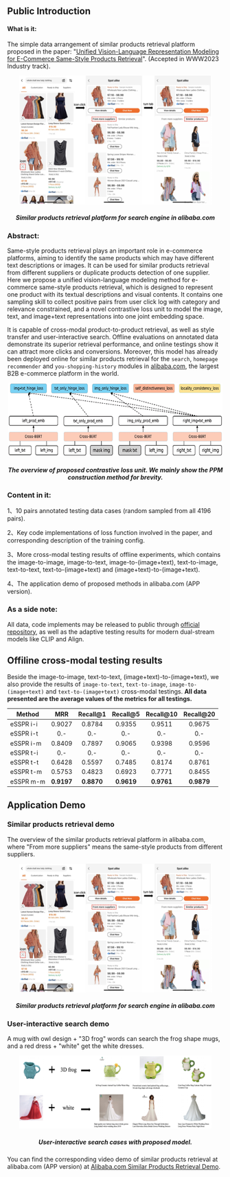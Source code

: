## Public Introduction

#### What is it:

The simple data arrangement of similar products retrieval platform proposed in the paper:
"[Unified Vision-Language Representation Modeling for E-Commerce Same-Style Products Retrieval](https://arxiv.org/abs/2302.05093)". (Accepted in WWW2023 Industry track).

<p align="center">
  <img width="450" height="300" src="https://github.com/benchen4395/esspr_alibaba.com/blob/main/model_implement_details/psp_demo.jpg">
</p>
<h5 align="center">
Similar products retrieval platform for search engine in alibaba.com
</h5>

### Abstract:

Same-style products retrieval plays an important role in e-commerce platforms, aiming to identify the same products which may have different text descriptions or images. It can be used for similar products retrieval from different suppliers or duplicate products detection of one supplier. Here we propose a unified vision-language modeling method for e-commerce same-style products retrieval, which is designed to represent one product with its textual descriptions and visual contents. It contains one sampling skill to collect positive pairs from user click log with category and relevance constrained, and a novel contrastive loss unit to model the image, text, and image+text representations into one joint embedding space. 

It is capable of cross-modal product-to-product retrieval, as well as style transfer and user-interactive search. Offline evaluations on annotated data demonstrate its superior retrieval performance, and online testings show it can attract more clicks and conversions. Moreover, this model has already been deployed online for similar products retrieval for the `search`, `homepage recommender` and `you-shopping-history` modules in [alibaba.com](www.alibaba.com), the largest B2B e-commerce platform in the world.

<p align="center">
  <img width="500" height="171" src="https://github.com/benchen4395/esspr_alibaba.com/blob/main/model_implement_details/model_structure.png">
</p>
<h5 align="center">
The overview of proposed contrastive loss unit. We mainly show the PPM construction method for brevity.
</h5>

### Content in it:

1、10 pairs annotated testing data cases (random sampled from all 4196 pairs).

2、Key code implementations of loss function involved in the paper, and corresponding description of the training config.

3、More cross-modal testing results of offline experiments, which contains the image-to-image, image-to-text, image-to-(image+text), text-to-image, text-to-text, text-to-(image+text) and (image+text)-to-(image+text).

4、The application demo of proposed methods in alibaba.com (APP version).

### As a side note:
All data, code implements may be released to public through [official repository](https://github.com/alibaba), as well as the adaptive testing results for modern dual-stream models like CLIP  and Align.

## Offiline cross-modal testing results
Beside the image-to-image, text-to-text, (image+text)-to-(image+text), we also provide the results of `image-to-text`, `text-to-image`, `image-to-(image+text)` and `text-to-(image+text)` cross-modal testings. **All data presented are the average values of the metrics for all testings.**

|Method|MRR|Recall@1|Recall@5|Recall@10|Recall@20|
|---|:---:|:---:|:---:|:---:|:---:|
|eSSPR i-i|0.9027|0.8784|0.9355|0.9511|0.9675|
|eSSPR i-t|0.-|0.-|0.-|0.-|0.-|
|eSSPR i-m|0.8409|0.7897|0.9065|0.9398|0.9596|
|eSSPR t-i|0.-|0.-|0.-|0.-|0.-|
|eSSPR t-t|0.6428|0.5597|0.7485|0.8174|0.8761|
|eSSPR t-m|0.5753|0.4823|0.6923|0.7771|0.8455|
|eSSPR m-m|**0.9197**|**0.8870**|**0.9619**|**0.9761**|**0.9879**|

## Application Demo

### Similar products retrieval demo

The overview of the similar products retrieval platform in alibaba.com, where "From more suppliers" means the same-style products from different suppliers.

<p align="center">
  <img width="450" height="300" src="https://github.com/benchen4395/esspr_alibaba.com/blob/main/model_implement_details/psp_demo.jpg">
</p>
<h5 align="center">
Similar products retrieval platform for search engine in alibaba.com
</h5>

### User-interactive search demo

A mug with owl design + "3D frog" words can search the frog shape mugs, and a red dress + "white" get the white dresses.

<p align="center">
  <img width="450" height="170" src="https://github.com/benchen4395/esspr_alibaba.com/blob/main/model_implement_details/user_interactive_search_demo.jpg">
</p>
<h5 align="center">
User-interactive search cases with proposed model. 
</h5>


You can find the corresponding video demo of similar products retrieval at alibaba.com (APP version) at [Alibaba.com Similar Products Retrieval Demo](https://pan.baidu.com/s/1zozt_PRfG2ddxeYaw67dgA?pwd=276p).
